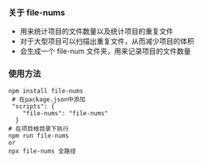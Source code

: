 ### 关于 file-nums

- 用来统计项目的文件数量以及统计项目的重复文件
- 对于大型项目可以扫描出重复文件，从而减少项目的体积
- 会生成一个 file-num 文件夹，用来记录项目的文件数量

### 使用方法

```shell
npm install file-nums
 # 在package.json中添加
 "scripts": {
    "file-nums": "file-nums"
  }
# 在项目根目录下执行
npm run file-nums
or
npx file-nums 全路径

```
